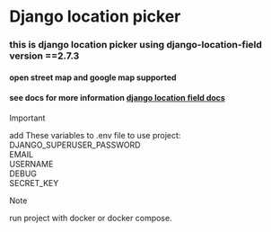# Django location picker #

### this is django location picker using  django-location-field version ==2.7.3 ###

#### open street map and google map supported ####

#### see docs for more information <a href="https://django-location-field.readthedocs.io/en/"> django location field docs </a> ####

> [!IMPORTANT]
> add These variables to .env file to use project:<br>
DJANGO_SUPERUSER_PASSWORD<br>
EMAIL<br>
USERNAME<br>
DEBUG<br>
SECRET_KEY<br>


> [!NOTE]
> run project with docker or docker compose.
